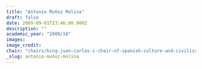 ```yaml
---
title: "Antonio Muñoz Molina"
draft: false
date: 2009-09-01T23:46:00.000Z
description: ""
academic_year: "2009/10"
images:
image_credit:
chair: "chairs/king-juan-carlos-i-chair-of-spanish-culture-and-civilization.md"
_slug: antonio-muñoz-molina
---
```



